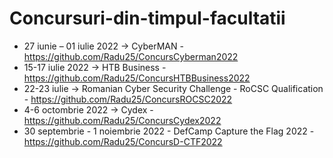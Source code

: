# Concursuri-din-timpul-facultatii
- 27 iunie – 01 iulie 2022 -> CyberMAN  - https://github.com/Radu25/ConcursCyberman2022  
- 15-17 iulie 2022 -> HTB Business - https://github.com/Radu25/ConcursHTBBusiness2022  
- 22-23 iulie -> Romanian Cyber Security Challenge - RoCSC Qualification - https://github.com/Radu25/ConcursROCSC2022  
- 4-6 octombrie 2022 -> Cydex - https://github.com/Radu25/ConcursCydex2022  
- 30 septembrie - 1 noiembrie 2022 - DefCamp Capture the Flag 2022 - https://github.com/Radu25/ConcursD-CTF2022
